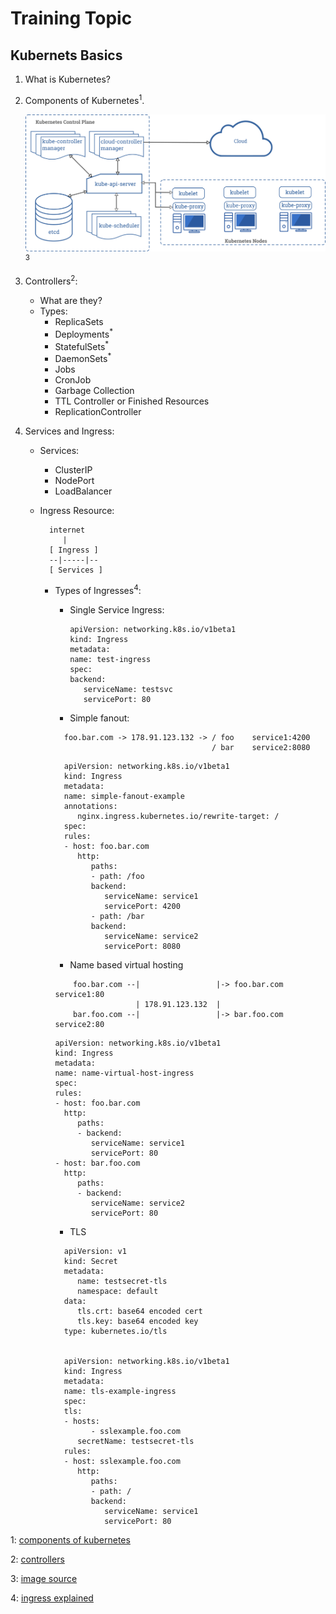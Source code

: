 # Training Topic

## Kubernets Basics

1. What is Kubernetes?
   
2. Components of Kubernetes<sup>1</sup>.

   ![image of components](images/components-of-kubernetes.png)<sup>3</sup>

3. Controllers<sup>2</sup>:
   - What are they?
   - Types:
     - ReplicaSets
     - Deployments<sup>\*</sup>
     - StatefulSets<sup>\*</sup>
     - DaemonSets<sup>\*</sup>
     - Jobs
     - CronJob
     - Garbage Collection
     - TTL Controller or Finished Resources
     - ReplicationController

4. Services and Ingress:
   - Services:
     - ClusterIP 
     - NodePort
     - LoadBalancer
    - Ingress Resource:

      ```
        internet
           |
        [ Ingress ]
        --|-----|--
        [ Services ]
      ```

      - Types of Ingresses<sup>4</sup>:

        - Single Service Ingress:


            ```
            apiVersion: networking.k8s.io/v1beta1
            kind: Ingress
            metadata:
            name: test-ingress
            spec:
            backend:
               serviceName: testsvc
               servicePort: 80
            ```

         - Simple fanout:

          ```
            foo.bar.com -> 178.91.123.132 -> / foo    service1:4200
                                             / bar    service2:8080
          ```

          ```
            apiVersion: networking.k8s.io/v1beta1
            kind: Ingress
            metadata:
            name: simple-fanout-example
            annotations:
               nginx.ingress.kubernetes.io/rewrite-target: /
            spec:
            rules:
            - host: foo.bar.com
               http:
                  paths:
                  - path: /foo
                  backend:
                     serviceName: service1
                     servicePort: 4200
                  - path: /bar
                  backend:
                     serviceName: service2
                     servicePort: 8080

          ```

          - Name based virtual hosting


          ```
              foo.bar.com --|                 |-> foo.bar.com service1:80
                            | 178.91.123.132  |
              bar.foo.com --|                 |-> bar.foo.com service2:80

          ```

          ```
         apiVersion: networking.k8s.io/v1beta1
         kind: Ingress
         metadata:
         name: name-virtual-host-ingress
         spec:
         rules:
         - host: foo.bar.com
            http:
               paths:
               - backend:
                  serviceName: service1
                  servicePort: 80
         - host: bar.foo.com
            http:
               paths:
               - backend:
                  serviceName: service2
                  servicePort: 80

          ```

          - TLS


          ```
            apiVersion: v1
            kind: Secret
            metadata:
               name: testsecret-tls
               namespace: default
            data:
               tls.crt: base64 encoded cert
               tls.key: base64 encoded key
            type: kubernetes.io/tls


            apiVersion: networking.k8s.io/v1beta1
            kind: Ingress
            metadata:
            name: tls-example-ingress
            spec:
            tls:
            - hosts:
                  - sslexample.foo.com
               secretName: testsecret-tls
            rules:
            - host: sslexample.foo.com
               http:
                  paths:
                  - path: /
                  backend:
                     serviceName: service1
                     servicePort: 80

          ```

1: [components of kubernetes](https://kubernetes.io/docs/concepts/overview/components/)

2: [controllers](https://kubernetes.io/docs/concepts/workloads/controllers/)

3: [image source](https://kubernetes.io/docs/concepts/overview/components/)

4: [ingress explained](https://kubernetes.io/docs/concepts/services-networking/ingress/)
